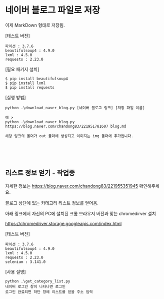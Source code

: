 # 네이버 블로그 파일로 저장


이제 MarkDown 형태로 저장됨.


[테스트 버전]<br>
    
    파이선 : 3.7.6
    beautifulsoup4 : 4.9.0
    lxml : 4.5.0
    requests : 2.23.0


[필요 패키지 설치]<br>

    $ pip install beautifulsoup4
    $ pip install lxml
    $ pip install requests


[실행 방법]<br>

    python .\download_naver_blog.py [네이버 블로그 링크] [저장 파일 이름]
    
    예 > 
    python .\download_naver_blog.py https://blog.naver.com/chandong83/221951781607 blog.md
    
    해당 링크의 폴더가 out 폴더에 생성되고 이미지는 img 폴더에 추가됩니다.
<br>
<br>
<br>


## 리스트 정보 얻기 - 작업중 

자세한 정보는 https://blog.naver.com/chandong83/221955351945 확인해주세요.


블로그 상단에 있는 카테고리 리스트 정보를 얻어옴.

아래 링크에서 자신의 PC에 설치된 크롬 브라우저 버전과 맞는 chromedirver 설치

https://chromedriver.storage.googleapis.com/index.html


[테스트 버전]
    
    파이선 : 3.7.6
    beautifulsoup4 : 4.9.0
    lxml : 4.5.0
    requests : 2.23.0
    selenium : 3.141.0

[사용 설명]

    python .\get_category_list.py
    네이버 로그인 창이 나타나면 로그인 
    로그인 완료되면 하단 창에 리스트를 얻을 주소 입력
